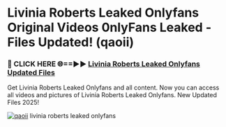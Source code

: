 # Livinia Roberts Leaked Onlyfans Original Videos 0nlyFans Leaked - Files Updated! (qaoii)

<h3>🔴 CLICK HERE 🌐==►► <a href="https://tinyurl.com/x26r9saj" rel="nofollow">Livinia Roberts Leaked Onlyfans Updated Files</a></h3>

Get Livinia Roberts Leaked Onlyfans and all content. Now you can access all videos and pictures of Livinia Roberts Leaked Onlyfans. New Updated Files 2025!

[![qaoii](https://i.imgur.com/LkgZPqh.gif)](https://tinyurl.com/x26r9saj)
livinia roberts leaked onlyfans